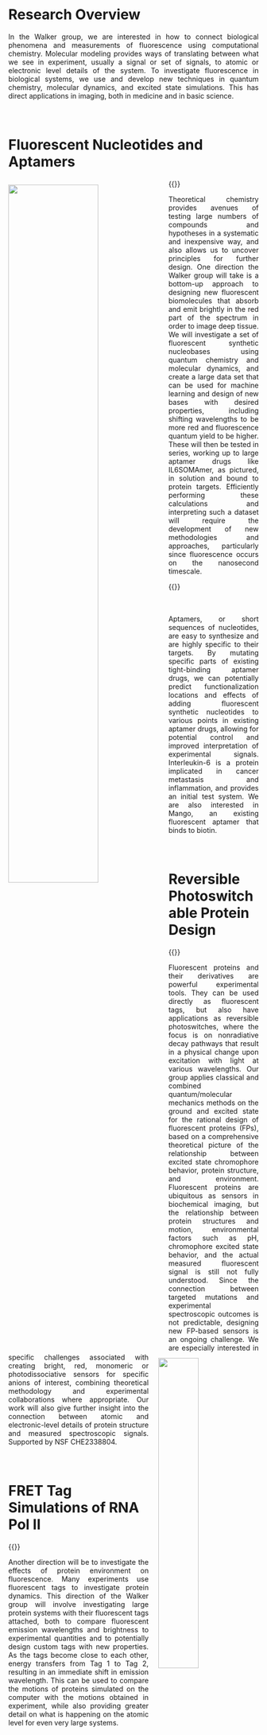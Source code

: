 # Research Overview

<div style="text-align: justify">In the Walker group, we are interested in how to connect biological phenomena and measurements of fluorescence using computational chemistry. Molecular modeling provides ways of translating between what we see in experiment, usually a signal or set of signals, to atomic or electronic level details of the system. To investigate fluorescence in biological systems, we use and develop new techniques in  quantum chemistry, molecular dynamics, and excited state simulations. This has direct applications in imaging, both in medicine and in basic science. </div>
<br>
</br>

# Fluorescent Nucleotides and Aptamers

{{<image src="/images/fluorescentnucleotides.png" style="float:left; width: 60%; padding: 10px 20px 10px 0px">}}

<div style="text-align: justify">Theoretical chemistry provides avenues of testing large numbers of compounds and hypotheses in a systematic and inexpensive way, and also allows us to uncover principles for further design. One direction the Walker group will take is a bottom-up approach to designing new fluorescent biomolecules that absorb and emit brightly in the red part of the spectrum in order to image deep tissue. We will investigate a set of fluorescent synthetic nucleobases using quantum chemistry and molecular dynamics, and create a large data set that can be used for machine learning and design of new bases with desired properties, including shifting wavelengths to be more red and fluorescence quantum yield to be higher. These will then be tested in series, working up to large aptamer drugs like IL6SOMAmer, as pictured, in solution and bound to protein targets. Efficiently performing these calculations and interpreting such a dataset will require the development of new methodologies and approaches, particularly since fluorescence occurs on the nanosecond timescale.</div>

{{<image src="/images/aptamer.png" style="float:right; width: 40%; padding: 10px 0px 10px 20px">}}

<br>
<br>

<div style="text-align: justify">
Aptamers, or short sequences of nucleotides, are easy to synthesize and are highly specific to their targets. By mutating specific parts of existing tight-binding aptamer drugs, we can potentially predict functionalization locations and effects of adding fluorescent synthetic nucleotides to various points in existing aptamer drugs, allowing for potential control and improved interpretation of experimental signals. Interleukin-6 is a protein implicated in cancer metastasis and inflammation, and provides an initial test system. We are also interested in Mango, an existing fluorescent aptamer that binds to biotin.  
</div>

<br>
</br>

# Reversible Photoswitchable Protein Design

{{<image src="/images/gfp_project.png" style="float:left; width: 60%; padding: 10px 20px 10px 0px">}}

<div style="text-align: justify">
Fluorescent proteins and their derivatives are powerful experimental tools. They can be used directly as fluorescent tags, but also have applications as reversible photoswitches, where the focus is on nonradiative decay pathways that result in a physical change upon excitation with light at various wavelengths. Our group applies classical and combined quantum/molecular mechanics methods on the ground and excited state for the rational design of fluorescent proteins (FPs), based on a comprehensive theoretical picture of the relationship between excited state chromophore behavior, protein structure, and environment. Fluorescent proteins are ubiquitous as sensors in biochemical imaging, but the relationship between protein structures and motion, environmental factors such as pH, chromophore excited state behavior, and the actual measured fluorescent signal is still not fully understood. Since the connection between targeted mutations and experimental spectroscopic outcomes is not predictable, designing new FP-based sensors is an ongoing challenge. We are especially interested in specific challenges associated with creating bright, red, monomeric or photodissociative sensors for specific anions of interest, combining theoretical methodology and experimental collaborations where appropriate.  Our work will also give further insight into the connection between atomic and electronic-level details of protein structure and measured spectroscopic signals.  Supported by NSF CHE2338804.
</div>

<br>
</br>

# FRET Tag Simulations of RNA Pol II

{{<image src="/images/rnapol2.png" style="float:right; width: 40%; padding: 10px 0px 10px 20px">}}

<div style="text-align: justify">Another direction will be to investigate the effects of protein environment on fluorescence. Many experiments use fluorescent tags to investigate protein dynamics. This direction of the Walker group will involve investigating large protein systems with their fluorescent tags attached, both to compare fluorescent emission wavelengths and brightness to experimental quantities and to potentially design custom tags with new properties. As the tags become close to each other, energy transfers from Tag 1 to Tag 2, resulting in an immediate shift in emission wavelength. This can be used to compare the motions of proteins simulated on the computer with the motions obtained in experiment, while also providing greater detail on what is happening on the atomic level for even very large systems. </div>
<!---
To view these molecules in augmented reality on your phone, visit:
https://stanford.edu/~sukolsak/ar
-->
